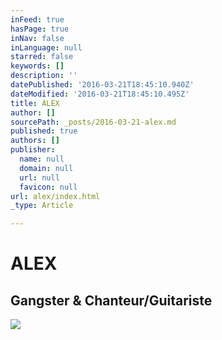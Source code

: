 ```yaml
---
inFeed: true
hasPage: true
inNav: false
inLanguage: null
starred: false
keywords: []
description: ''
datePublished: '2016-03-21T18:45:10.940Z'
dateModified: '2016-03-21T18:45:10.495Z'
title: ALEX
author: []
sourcePath: _posts/2016-03-21-alex.md
published: true
authors: []
publisher:
  name: null
  domain: null
  url: null
  favicon: null
url: alex/index.html
_type: Article

---
```

# ALEX

## Gangster & Chanteur/Guitariste
![](https://s3-us-west-2.amazonaws.com/the-grid-img/p/7c1ff7d066162af53ef34c9bbbb7105c8fb8ce95.jpg)